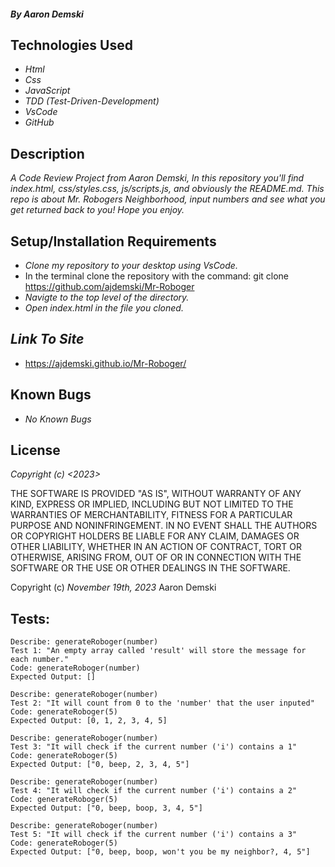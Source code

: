 #### _By Aaron Demski_

## Technologies Used

* _Html_
* _Css_
* _JavaScript_
* _TDD (Test-Driven-Development)_
* _VsCode_
* _GitHub_

## Description

_A Code Review Project from Aaron Demski, In this repository you'll find index.html, css/styles.css, js/scripts.js, and obviously the README.md. This repo is about Mr. Robogers Neighborhood, input numbers and see what you get returned back to you! Hope you enjoy._

## Setup/Installation Requirements

* _Clone my repository to your desktop using VsCode._
* In the terminal clone the repository with the command: git clone https://github.com/ajdemski/Mr-Roboger
* _Navigte to the top level of the directory._
* _Open index.html in the file you cloned._

## _Link To Site_

* https://ajdemski.github.io/Mr-Roboger/

## Known Bugs

* _No Known Bugs_

## License

_Copyright (c) <2023> <Aaron Demski>_

THE SOFTWARE IS PROVIDED "AS IS", WITHOUT WARRANTY OF ANY KIND, EXPRESS OR
IMPLIED, INCLUDING BUT NOT LIMITED TO THE WARRANTIES OF MERCHANTABILITY,
FITNESS FOR A PARTICULAR PURPOSE AND NONINFRINGEMENT. IN NO EVENT SHALL THE
AUTHORS OR COPYRIGHT HOLDERS BE LIABLE FOR ANY CLAIM, DAMAGES OR OTHER
LIABILITY, WHETHER IN AN ACTION OF CONTRACT, TORT OR OTHERWISE, ARISING FROM,
OUT OF OR IN CONNECTION WITH THE SOFTWARE OR THE USE OR OTHER DEALINGS IN THE
SOFTWARE.

Copyright (c) _November 19th, 2023_ Aaron Demski

## Tests:

```
Describe: generateRoboger(number)
Test 1: "An empty array called 'result' will store the message for each number."
Code: generateRoboger(number)
Expected Output: []
```
```
Describe: generateRoboger(number)
Test 2: "It will count from 0 to the 'number' that the user inputed"
Code: generateRoboger(5)
Expected Output: [0, 1, 2, 3, 4, 5]
```
```
Describe: generateRoboger(number)
Test 3: "It will check if the current number ('i') contains a 1"
Code: generateRoboger(5)
Expected Output: ["0, beep, 2, 3, 4, 5"]
```
```
Describe: generateRoboger(number)
Test 4: "It will check if the current number ('i') contains a 2"
Code: generateRoboger(5)
Expected Output: ["0, beep, boop, 3, 4, 5"]
```
```
Describe: generateRoboger(number)
Test 5: "It will check if the current number ('i') contains a 3"
Code: generateRoboger(5)
Expected Output: ["0, beep, boop, won't you be my neighbor?, 4, 5"]
```